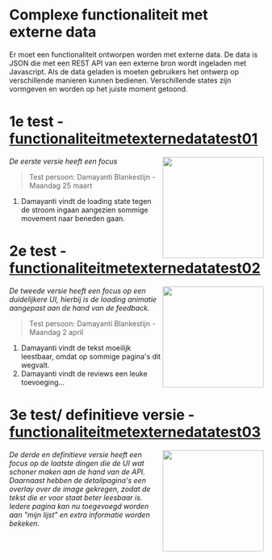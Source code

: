 # Complexe functionaliteit met externe data
Er moet een functionaliteit ontworpen worden met externe data. De data is JSON die met een REST API van een externe bron wordt ingeladen met Javascript. Als de data geladen is moeten gebruikers het ontwerp op verschillende manieren kunnen bedienen. Verschillende states zijn vormgeven en worden op het juiste moment getoond.

# 1e test - [functionaliteitmetexternedatatest01](https://joopakerboom.github.io/frontendvoordesigners/opdracht3/functionaliteitmetexternedatatest01/)

<img align="right" src="https://oege.ie.hva.nl/~akerboj001/githubimages/test09.png" width="200"> 

<em>De eerste versie heeft een focus</em>

> Test persoon: Damayanti Blankestijn - Maandag 25 maart

1. Damayanti vindt de loading state tegen de stroom ingaan aangezien sommige movement naar beneden gaan.

# 2e test - [functionaliteitmetexternedatatest02](https://joopakerboom.github.io/frontendvoordesigners/opdracht3/functionaliteitmetexternedatatest02/)

<img align="right" src="https://oege.ie.hva.nl/~akerboj001/githubimages/test10.png" width="200"> 

<em>De tweede versie heeft een focus op een duidelijkere UI, hierbij is de loading animatie aangepast aan de hand van de feedback.</em>

> Test persoon: Damayanti Blankestijn - Maandag 2 april

1. Damayanti vindt de tekst moeilijk leestbaar, omdat op sommige pagina's dit wegvalt.
2. Damayanti vindt de reviews een leuke toevoeging...

# 3e test/ definitieve versie - [functionaliteitmetexternedatatest03](https://joopakerboom.github.io/frontendvoordesigners/opdracht3/functionaliteitmetexternedatatest03/)

<img align="right" src="https://oege.ie.hva.nl/~akerboj001/githubimages/test11.png" width="200"> 

<em>De derde en definitieve versie heeft een focus op de laatste dingen die de UI wat schoner maken aan de hand van de API. Daarnaast hebben de detailpagina's een overlay over de image gekregen, zodat de tekst die er voor staat beter leesbaar is. Iedere pagina kan nu toegevoegd worden aan "mijn lijst" en extra informatie worden bekeken.</em>
